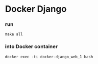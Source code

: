 # Docker Django

### run
```
make all
```


### into Docker container
```
docker exec -ti docker-django_web_1 bash

```